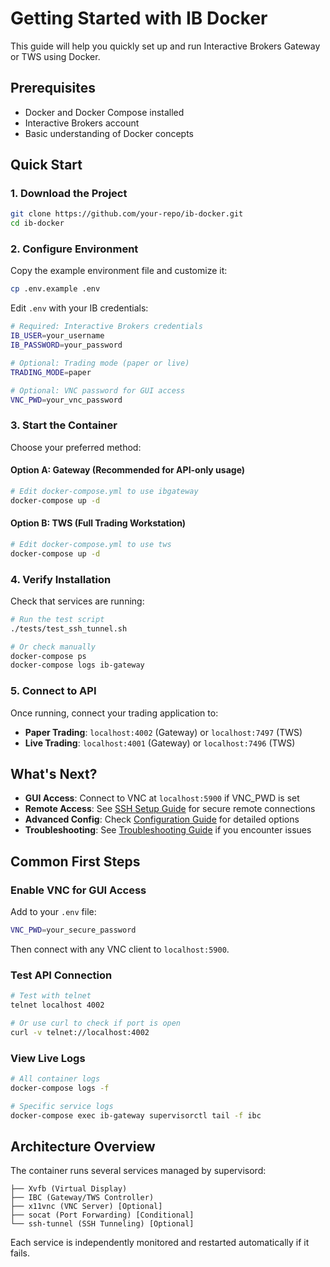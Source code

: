 # Getting Started with IB Docker

This guide will help you quickly set up and run Interactive Brokers Gateway or TWS using Docker.

## Prerequisites

- Docker and Docker Compose installed
- Interactive Brokers account
- Basic understanding of Docker concepts

## Quick Start

### 1. Download the Project

```bash
git clone https://github.com/your-repo/ib-docker.git
cd ib-docker
```

### 2. Configure Environment

Copy the example environment file and customize it:

```bash
cp .env.example .env
```

Edit `.env` with your IB credentials:

```bash
# Required: Interactive Brokers credentials
IB_USER=your_username
IB_PASSWORD=your_password

# Optional: Trading mode (paper or live)
TRADING_MODE=paper

# Optional: VNC password for GUI access
VNC_PWD=your_vnc_password
```

### 3. Start the Container

Choose your preferred method:

#### Option A: Gateway (Recommended for API-only usage)
```bash
# Edit docker-compose.yml to use ibgateway
docker-compose up -d
```

#### Option B: TWS (Full Trading Workstation)
```bash
# Edit docker-compose.yml to use tws
docker-compose up -d
```

### 4. Verify Installation

Check that services are running:

```bash
# Run the test script
./tests/test_ssh_tunnel.sh

# Or check manually
docker-compose ps
docker-compose logs ib-gateway
```

### 5. Connect to API

Once running, connect your trading application to:

- **Paper Trading**: `localhost:4002` (Gateway) or `localhost:7497` (TWS)
- **Live Trading**: `localhost:4001` (Gateway) or `localhost:7496` (TWS)

## What's Next?

- **GUI Access**: Connect to VNC at `localhost:5900` if VNC_PWD is set
- **Remote Access**: See [SSH Setup Guide](./SSH_SETUP.md) for secure remote connections
- **Advanced Config**: Check [Configuration Guide](./CONFIGURATION.md) for detailed options
- **Troubleshooting**: See [Troubleshooting Guide](./TROUBLESHOOTING.md) if you encounter issues

## Common First Steps

### Enable VNC for GUI Access

Add to your `.env` file:
```bash
VNC_PWD=your_secure_password
```

Then connect with any VNC client to `localhost:5900`.

### Test API Connection

```bash
# Test with telnet
telnet localhost 4002

# Or use curl to check if port is open
curl -v telnet://localhost:4002
```

### View Live Logs

```bash
# All container logs
docker-compose logs -f

# Specific service logs
docker-compose exec ib-gateway supervisorctl tail -f ibc
```

## Architecture Overview

The container runs several services managed by supervisord:

```
├── Xvfb (Virtual Display)
├── IBC (Gateway/TWS Controller)
├── x11vnc (VNC Server) [Optional]
├── socat (Port Forwarding) [Conditional]
└── ssh-tunnel (SSH Tunneling) [Optional]
```

Each service is independently monitored and restarted automatically if it fails.
